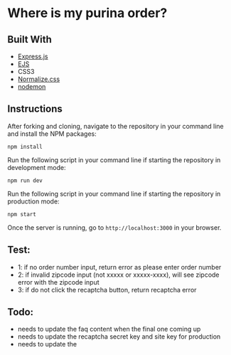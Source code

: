 # Where is my purina order?

## Built With
* [Express.js](https://expressjs.com)
* [EJS](https://ejs.co)
* CSS3
* [Normalize.css](https://necolas.github.io/normalize.css)
* [nodemon](https://nodemon.io)

## Instructions

After forking and cloning, navigate to the repository in your command line and install the NPM packages:
```
npm install
```

Run the following script in your command line if starting the repository in development mode:
```
npm run dev
```

Run the following script in your command line if starting the repository in production mode:
```
npm start
```

Once the server is running, go to `http://localhost:3000` in your browser.

Test:
-
- 1: if no order number input, return error as please enter order number
- 2: if invalid zipcode input (not xxxxx or xxxxx-xxxx), will see zipcode error with the zipcode input
- 3: if do not click the recaptcha button, return recaptcha error

Todo:
-
- needs to update the faq content when the final one coming up
- needs to update the recaptcha secret key and site key for production
- needs to update the 
